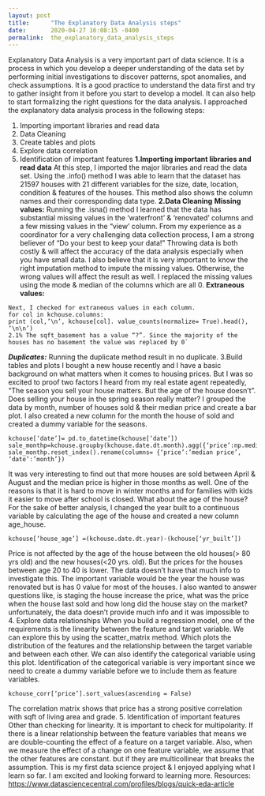```yaml
---
layout: post
title:      "The Explanatory Data Analysis steps"
date:       2020-04-27 16:08:15 -0400
permalink:  the_explanatory_data_analysis_steps
---
```





Explanatory Data Analysis is a very important part of data science. It is a process in which you develop a deeper understanding of the data set by performing initial investigations to discover patterns, spot anomalies, and check assumptions. It is a good practice to understand the data first and try to gather insight from it before you start to develop a model. It can also help to start formalizing the right questions for the data analysis. I approached the explanatory data analysis process in the following steps:
1. Importing important libraries and read data
2. Data Cleaning
3. Create tables and plots
4. Explore data correlation
5. Identification of important features
**1.Importing important libraries and read data**
At this step, I imported the major libraries and read the data set. Using the .info() method I was able to learn that the dataset has 21597 houses with 21 different variables for the size, date, location, condition & features of the houses. This method also shows the column names and their corresponding data type.
**2.Data Cleaning**
**Missing values:**
Running the .isna() method I learned that the data has substantial missing values in the ‘waterfront’ & ‘renovated’ columns and a few missing values in the “view’ column. From my experience as a coordinator for a very challenging data collection process, I am a strong believer of “Do your best to keep your data!” Throwing data is both costly & will affect the accuracy of the data analysis especially when you have small data. I also believe that it is very important to know the right imputation method to impute the missing values. Otherwise, the wrong values will affect the result as well. I replaced the missing values using the mode & median of the columns which are all 0.
**Extraneous values:**
```
Next, I checked for extraneous values in each column.
for col in kchouse.columns:
print (col,’\n’, kchouse[col]. value_counts(normalize= True).head(), ‘\n\n’)
2.1% The sqft_basement has a value “?”. Since the majority of the houses has no basement the value was replaced by 0`
```
***Duplicates:***
Running the duplicate method result in no duplicate.
3.Build tables and plots
I bought a new house recently and I have a basic background on what matters when it comes to housing prices. But I was so excited to proof two factors I heard from my real estate agent repeatedly, “The season you sell your house matters. But the age of the house doesn’t”.
Does selling your house in the spring season really matter?
I grouped the data by month, number of houses sold & their median price and create a bar plot. I also created a new column for the month the house of sold and created a dummy variable for the seasons.

```
kchouse[‘date’]= pd.to_datetime(kchouse[‘date’])
sale_monthp=kchouse.groupby(kchouse.date.dt.month).agg({‘price’:np.median})
sale_monthp.reset_index().rename(columns= {‘price’:’median price’, ‘date’:’month’})
```


It was very interesting to find out that more houses are sold between April & August and the median price is higher in those months as well. One of the reasons is that it is hard to move in winter months and for families with kids it easier to move after school is closed.
What about the age of the house?
For the sake of better analysis, I changed the year built to a continuous variable by calculating the age of the house and created a new column age_house.
```
kchouse[‘house_age’] =(kchouse.date.dt.year)-(kchouse[‘yr_built’])
```
Price is not affected by the age of the house between the old houses(> 80 yrs old) and the new houses(<20 yrs. old). But the prices for the houses between age 20 to 40 is lower. The data doesn’t have that much info to investigate this. The important variable would be the year the house was renovated but is has 0 value for most of the houses.
I also wanted to answer questions like, is staging the house increase the price, what was the price when the house last sold and how long did the house stay on the market? unfortunately, the data doesn’t provide much info and it was impossible to
4. Explore data relationships
When you build a regression model, one of the requirements is the linearity between the feature and target variable. We can explore this by using the scatter_matrix method. Which plots the distribution of the features and the relationship between the target variable and between each other. We can also identify the categorical variable using this plot. Identification of the categorical variable is very important since we need to create a dummy variable before we to include them as feature variables.
```
kchouse_corr[‘price’].sort_values(ascending = False)
```
The correlation matrix shows that price has a strong positive correlation with sqft of living area and grade.
5. Identification of important features
Other than checking for linearity. It is important to check for multipolarity. If there is a linear relationship between the feature variables that means we are double-counting the effect of a feature on a target variable. Also, when we measure the effect of a change on one feature variable, we assume that the other features are constant. but if they are multicollinear that breaks the assumption.
This is my first data science project & I enjoyed applying what I learn so far. I am excited and looking forward to learning more.
Resources:
https://www.datasciencecentral.com/profiles/blogs/quick-eda-article
